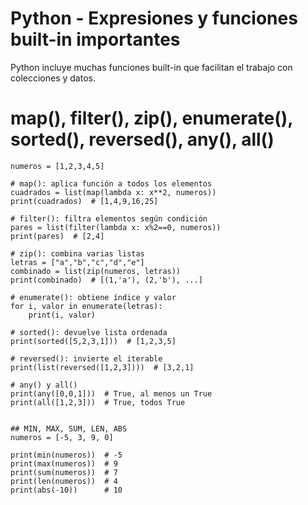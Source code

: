 # Python - Expresiones y funciones built-in importantes

Python incluye muchas funciones built-in que facilitan el trabajo con colecciones y datos.

# map(), filter(), zip(), enumerate(), sorted(), reversed(), any(), all()
```python!
numeros = [1,2,3,4,5]

# map(): aplica función a todos los elementos
cuadrados = list(map(lambda x: x**2, numeros))
print(cuadrados)  # [1,4,9,16,25]

# filter(): filtra elementos según condición
pares = list(filter(lambda x: x%2==0, numeros))
print(pares)  # [2,4]

# zip(): combina varias listas
letras = ["a","b","c","d","e"]
combinado = list(zip(numeros, letras))
print(combinado)  # [(1,'a'), (2,'b'), ...]

# enumerate(): obtiene índice y valor
for i, valor in enumerate(letras):
    print(i, valor)

# sorted(): devuelve lista ordenada
print(sorted([5,2,3,1]))  # [1,2,3,5]

# reversed(): invierte el iterable
print(list(reversed([1,2,3])))  # [3,2,1]

# any() y all()
print(any([0,0,1]))  # True, al menos un True
print(all([1,2,3]))  # True, todos True


## MIN, MAX, SUM, LEN, ABS
numeros = [-5, 3, 9, 0]

print(min(numeros))  # -5
print(max(numeros))  # 9
print(sum(numeros))  # 7
print(len(numeros))  # 4
print(abs(-10))      # 10

